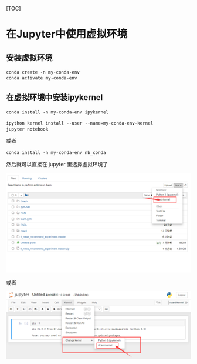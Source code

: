 [TOC]

# 在Jupyter中使用虚拟环境

## 安装虚拟环境

```
conda create -n my-conda-env 
conda activate my-conda-env
```



## 在虚拟环境中安装ipykernel

```
conda install -n my-conda-env ipykernel
```

```
ipython kernel install --user --name=my-conda-env-kernel
jupyter notebook
```

或者

```
conda install -n my-conda-env nb_conda
```

然后就可以直接在 jupyter 里选择虚拟环境了

![image-20220529203307155](https://raw.githubusercontent.com/lqyspace/mypic/master/PicBed/202205292033256.png)

或者

![image-20220529203356220](https://raw.githubusercontent.com/lqyspace/mypic/master/PicBed/202205292033266.png)

